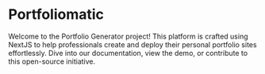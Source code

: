 # Portfoliomatic
Welcome to the Portfolio Generator project! This platform is crafted using NextJS to help professionals create and deploy their personal portfolio sites effortlessly. Dive into our documentation, view the demo, or contribute to this open-source initiative.
